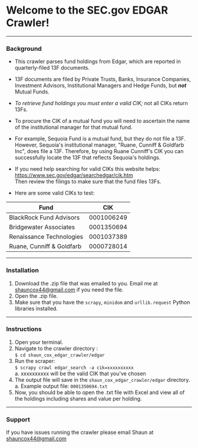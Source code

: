 # Welcome to the SEC.gov EDGAR Crawler!  
---

### Background  

* This crawler parses fund holdings from Edgar, which are reported 
in quarterly-filed 13F documents.  

* 13F documents are filed by Private Trusts, Banks, Insurance
Companies, Investment Advisors, Institutional Managers and
Hedge Funds, but _**not**_ Mutual Funds.

* *To retrieve fund holdings you must enter a valid CIK;*
not all CIKs return 13Fs.  

* To procure the CIK of a mutual fund you will need to 
ascertain the name of the institutional manager for that 
mutual fund.  

* For example, Sequoia Fund is a mutual fund, but they do not file 
a 13F. However, Sequoia's institutional manager, "Ruane, Cunniff & 
Goldfarb Inc", does file a 13F. Therefore, by using Ruane Cunniff's 
CIK you can successfully locate the 13F that reflects Sequoia's holdings.  

* If you need help searching for valid CIKs this website helps:  
https://www.sec.gov/edgar/searchedgar/cik.htm  
Then review the filings to make sure that the fund files 13Fs.  

* Here are some valid CIKs to test:  

| Fund                      | CIK        |
| ------------------------  | ---------- |
| BlackRock Fund Advisors   | 0001006249 |
| Bridgewater Associates    | 0001350694 |
| Renaissance Technologies  | 0001037389 |
| Ruane, Cunniff & Goldfarb | 0000728014 |

---

### Installation  
1. Download the .zip file that was emailed to you. Email me at 
shauncox44@gmail.com if you need the file.  
2. Open the .zip file.  
3. Make sure that you have the `scrapy`, `minidom` and `urllib.request`
Python libraries installed.  

---

### Instructions  
1. Open your terminal.  
2. Navigate to the crawler directory :  
`$ cd shaun_cox_edgar_crawler/edgar`  
3. Run the scraper:  
`$ scrapy crawl edgar_search -a cik=xxxxxxxxxx`  
  a. xxxxxxxxxx will be the valid CIK that you've chosen  
4. The output file will save in the `shaun_cox_edgar_crawler/edgar` directory.  
  a. Example output file: `0001350694.txt`  
5. Now, you should be able to open the .txt file with Excel and view all of the 
holdings including shares and value per holding.  

---

### Support  
If you have issues running the crawler please email Shaun at 
shauncox44@gmail.com  